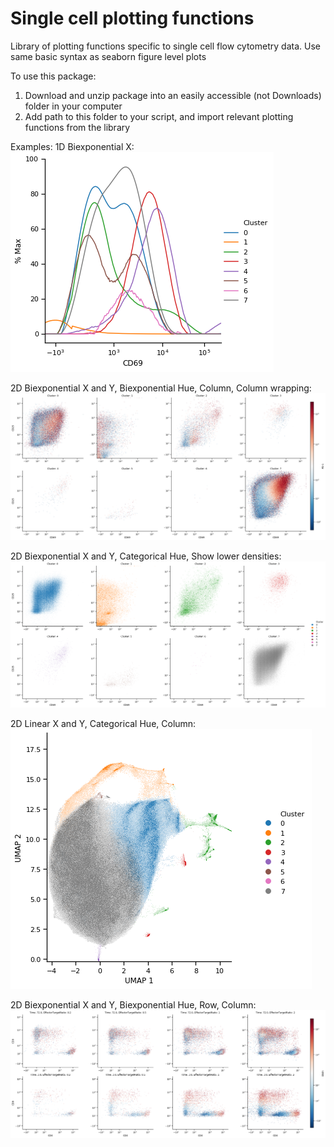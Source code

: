 # Single cell plotting functions 
Library of plotting functions specific to single cell flow cytometry data. Use same basic syntax as seaborn figure level plots

To use this package:
1. Download and unzip package into an easily accessible (not Downloads) folder in your computer
2. Add path to this folder to your script, and import relevant plotting functions from the library

Examples:
1D Biexponential X:
![image info](./examples/1D-numericXYExample.png)

2D Biexponential X and Y, Biexponential Hue, Column, Column wrapping:
![image info](./examples/2D-numericXYHueExample.png)

2D Biexponential X and Y, Categorical Hue, Show lower densities:
![image info](./examples/numericXYExample.png)

2D Linear X and Y, Categorical Hue, Column:
![image info](./examples/categoricalHueSplitColumn.png)

2D Biexponential X and Y, Biexponential Hue, Row, Column:
![image info](./examples/rowcolExample.png)
